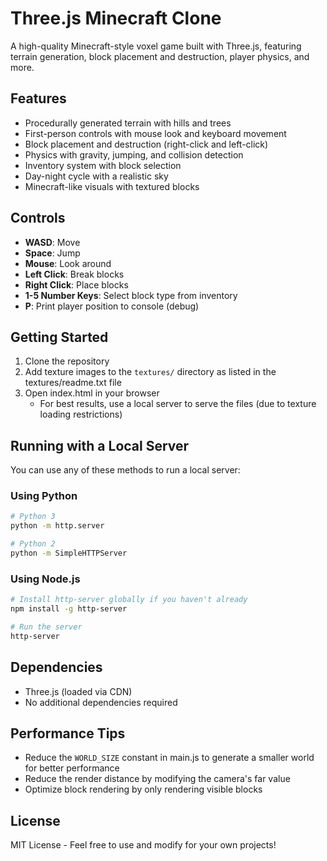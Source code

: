 # Three.js Minecraft Clone

A high-quality Minecraft-style voxel game built with Three.js, featuring terrain generation, block placement and destruction, player physics, and more.

## Features

- Procedurally generated terrain with hills and trees
- First-person controls with mouse look and keyboard movement
- Block placement and destruction (right-click and left-click)
- Physics with gravity, jumping, and collision detection
- Inventory system with block selection
- Day-night cycle with a realistic sky
- Minecraft-like visuals with textured blocks

## Controls

- **WASD**: Move
- **Space**: Jump
- **Mouse**: Look around
- **Left Click**: Break blocks
- **Right Click**: Place blocks
- **1-5 Number Keys**: Select block type from inventory
- **P**: Print player position to console (debug)

## Getting Started

1. Clone the repository
2. Add texture images to the `textures/` directory as listed in the textures/readme.txt file
3. Open index.html in your browser
   - For best results, use a local server to serve the files (due to texture loading restrictions)

## Running with a Local Server

You can use any of these methods to run a local server:

### Using Python
```bash
# Python 3
python -m http.server

# Python 2
python -m SimpleHTTPServer
```

### Using Node.js
```bash
# Install http-server globally if you haven't already
npm install -g http-server

# Run the server
http-server
```

## Dependencies

- Three.js (loaded via CDN)
- No additional dependencies required

## Performance Tips

- Reduce the `WORLD_SIZE` constant in main.js to generate a smaller world for better performance
- Reduce the render distance by modifying the camera's far value
- Optimize block rendering by only rendering visible blocks

## License

MIT License - Feel free to use and modify for your own projects! 